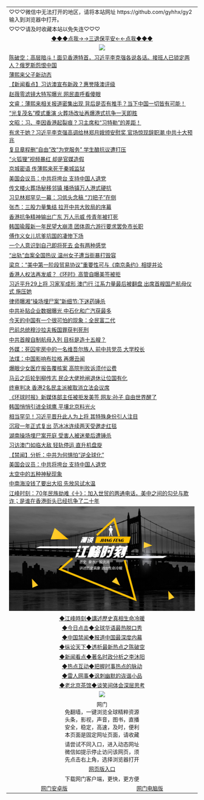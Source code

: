 <table>
<tr>
<td colspan="2" align=left>
♡♡♡微信中无法打开的地区，请将本站网址 https://github.com/gyhhx/gy2 输入到浏览器中打开。 
 </td>
</tr>
 <tr>
 <td colspan="2" align=left>
♡♡♡请及时收藏本站以免失连♡♡♡
</td>
 </tr>
 <tr><td colspan="2" align="center"><a href="https://xball.casa/oo.aspx?name=ogQuit&key=eqxowaguscvmxdgc&from=gy">◆◆◆点我→→三退保平安←←点我◆◆◆</a></td></tr>
  <tr>
    <td colspan="2" align=center><img src="https://cdn.jsdelivr.net/gh/gyoupiodf/im1/%E7%BD%91%E9%97%A8%E6%96%B0%E9%97%BB1.jpg"></td>
 </tr>
<tr><td colspan="2" align="left"><a href="https://xball.casa/oo.aspx?name=c816932&key=eqxowaguscvmxdgc&from=gy">陈破空：高层暗斗！面见香港特首，习近平李克强各说各话。接班人已锁定两人？俄罗斯怨恨中国</a></td></tr>
 <tr><td colspan="2" align="left"><a href="https://xball.casa/oo.aspx?name=c1108230&key=eqxowaguscvmxdgc&from=gy">薄熙来父子新动态</a></td></tr>
<tr><td colspan="2" align="left"><a href="https://xball.casa/oo.aspx?name=c1108090&key=eqxowaguscvmxdgc&from=gy">【新闻看点】习访澳宣布新政？惠誉降澳评级</a></td></tr>
<tr><td colspan="2" align="left"><a href="https://xball.casa/oo.aspx?name=c1108173&key=eqxowaguscvmxdgc&from=gy">赵薇零滤镜大特写曝光 网民直呼看傻眼</a></td></tr>
<tr><td colspan="2" align="left"><a href="https://xball.casa/oo.aspx?name=c1108325&key=eqxowaguscvmxdgc&from=gy">文睿：薄熙来相关报道密集出现 背后是否有推手？当下中国一切皆有可能！</a></td></tr>
<tr><td colspan="2" align="left"><a href="https://xball.casa/oo.aspx?name=c1108197&key=eqxowaguscvmxdgc&from=gy">“光复茂名”模式重演 火葬场改址再爆港式抗争一天即胜</a></td></tr>
<tr><td colspan="2" align="left"><a href="https://xball.casa/oo.aspx?name=c1108324&key=eqxowaguscvmxdgc&from=gy">文昭：习、李因香港起裂痕？习主席和“习特勒”的差距！</a></td></tr>
<tr><td colspan="2" align="left"><a href="https://xball.casa/oo.aspx?name=c1108125&key=eqxowaguscvmxdgc&from=gy">有求于她？习近平李克强高调给林郑月娥颁安慰奖 官场惊现辞职潮 中共十大预兆</a></td></tr>
<tr><td colspan="2" align="left"><a href="https://xball.casa/oo.aspx?name=c1108178&key=eqxowaguscvmxdgc&from=gy">复旦章程删“自由”改“为党服务” 学生酿抗议遭打压</a></td></tr>
<tr><td colspan="2" align="left"><a href="https://xball.casa/oo.aspx?name=c1108096&key=eqxowaguscvmxdgc&from=gy">“火狐狸”视频暴红 却是官媒造假</a></td></tr>
<tr><td colspan="2" align="left"><a href="https://xball.casa/oo.aspx?name=c1108314&key=eqxowaguscvmxdgc&from=gy">京城密语 传薄熙来死于秦城监狱</a></td></tr>
<tr><td colspan="2" align="left"><a href="https://xball.casa/oo.aspx?name=c1108196&key=eqxowaguscvmxdgc&from=gy">美国会议员：中共将垮台 支持中国人退党</a></td></tr>
<tr><td colspan="2" align="left"><a href="https://xball.casa/oo.aspx?name=c1108138&key=eqxowaguscvmxdgc&from=gy">传文楼火葬场秘移邻镇 播扬镇万人港式硬抗</a></td></tr>
<tr><td colspan="2" align="left"><a href="https://xball.casa/oo.aspx?name=c1108160&key=eqxowaguscvmxdgc&from=gy">习见林郑罕见一幕：习低头念稿 “刀把子”在侧</a></td></tr>
<tr><td colspan="2" align="left"><a href="https://xball.casa/oo.aspx?name=c1108271&key=eqxowaguscvmxdgc&from=gy">张杰：三股力量集结 拉开中共大败局的序幕</a></td></tr>
<tr><td colspan="2" align="left"><a href="https://xball.casa/oo.aspx?name=c1108213&key=eqxowaguscvmxdgc&from=gy">香港抗争精神输出广东 万人示威 传青年被打死</a></td></tr>
<tr><td colspan="2" align="left"><a href="https://xball.casa/oo.aspx?name=c1108188&key=eqxowaguscvmxdgc&from=gy">韩国瑜履新一年民望大崩溃 团体周六游行要求罢免市长职</a></td></tr>
<tr><td colspan="2" align="left"><a href="https://xball.casa/oo.aspx?name=c1108212&key=eqxowaguscvmxdgc&from=gy">傅作义女儿坑爹坑国的凄惨下场</a></td></tr>
<tr><td colspan="2" align="left"><a href="https://xball.casa/oo.aspx?name=c1108321&key=eqxowaguscvmxdgc&from=gy">一个人意识到自己即将死去 会有两种感觉</a></td></tr>
<tr><td colspan="2" align="left"><a href="https://xball.casa/oo.aspx?name=c1108260&key=eqxowaguscvmxdgc&from=gy">“出轨”血案全国热议 温州女子遭当街暴打毁容</a></td></tr>
<tr><td colspan="2" align="left"><a href="https://xball.casa/oo.aspx?name=c1108215&key=eqxowaguscvmxdgc&from=gy">梁京：“美中第一阶段贸易协议”重要性可与《南京条约》相提并论</a></td></tr>
<tr><td colspan="2" align="left"><a href="https://xball.casa/oo.aspx?name=c1108124&key=eqxowaguscvmxdgc&from=gy">香港人权法再发威？《环时》高管自曝美签被拒</a></td></tr>
<tr><td colspan="2" align="left"><a href="https://xball.casa/oo.aspx?name=c1108318&key=eqxowaguscvmxdgc&from=gy">习近平升29上将 习家军成形 澳门行 江系力量最后被翻盘 出席首艘国产航母仪式 施压她</a></td></tr>
<tr><td colspan="2" align="left"><a href="https://xball.casa/oo.aspx?name=c1108177&key=eqxowaguscvmxdgc&from=gy">律师曝湘“操场埋尸案”新细节:下迷药锤杀</a></td></tr>
<tr><td colspan="2" align="left"><a href="https://xball.casa/oo.aspx?name=c1108174&key=eqxowaguscvmxdgc&from=gy">中共补贴企业数据曝光 中石化和广汽获最多</a></td></tr>
<tr><td colspan="2" align="left"><a href="https://xball.casa/oo.aspx?name=c1108269&key=eqxowaguscvmxdgc&from=gy">今天的中国有一个很可怕的现象：全民富二代</a></td></tr>
<tr><td colspan="2" align="left"><a href="https://xball.casa/oo.aspx?name=c1108161&key=eqxowaguscvmxdgc&from=gy">巴前总统穆沙拉夫叛国罪获判死刑</a></td></tr>
<tr><td colspan="2" align="left"><a href="https://xball.casa/oo.aspx?name=c1108183&key=eqxowaguscvmxdgc&from=gy">中共首艘自制航母入列 目标是造十五艘？</a></td></tr>
<tr><td colspan="2" align="left"><a href="https://xball.casa/oo.aspx?name=c1108216&key=eqxowaguscvmxdgc&from=gy">外媒：死囚牢房中的一名维吾尔族人 前中共党员 大学校长</a></td></tr>
<tr><td colspan="2" align="left"><a href="https://xball.casa/oo.aspx?name=c1108214&key=eqxowaguscvmxdgc&from=gy">法煤：中国影响布拉格 再爆丑闻</a></td></tr>
<tr><td colspan="2" align="left"><a href="https://xball.casa/oo.aspx?name=c1108168&key=eqxowaguscvmxdgc&from=gy">爆眼少女医疗报告覆核案 高院判败诉须付讼费</a></td></tr>
<tr><td colspan="2" align="left"><a href="https://xball.casa/oo.aspx?name=c1108198&key=eqxowaguscvmxdgc&from=gy">马云之后轮到柳传志 民企大佬抢闸退休让位国有化</a></td></tr>
<tr><td colspan="2" align="left"><a href="https://xball.casa/oo.aspx?name=c1108187&key=eqxowaguscvmxdgc&from=gy">终审判决 香港2名民主派被取消立法会议席</a></td></tr>
<tr><td colspan="2" align="left"><a href="https://xball.casa/oo.aspx?name=c1108320&key=eqxowaguscvmxdgc&from=gy">《环球时报》新媒体部主任被拒发美签 网友:孙子 自由世界醒了</a></td></tr>
<tr><td colspan="2" align="left"><a href="https://xball.casa/oo.aspx?name=c1108139&key=eqxowaguscvmxdgc&from=gy">韩国悄悄引进全球鹰 平壤北京料光火</a></td></tr>
<tr><td colspan="2" align="left"><a href="https://xball.casa/oo.aspx?name=c1108287&key=eqxowaguscvmxdgc&from=gy">相当罕见！习近平晋升此人为上将  其特殊身份引人注目</a></td></tr>
<tr><td colspan="2" align="left"><a href="https://xball.casa/oo.aspx?name=c1108193&key=eqxowaguscvmxdgc&from=gy">沉寂一年正式复出 范冰冰连续两天受邀走红毯</a></td></tr>
<tr><td colspan="2" align="left"><a href="https://xball.casa/oo.aspx?name=c1108100&key=eqxowaguscvmxdgc&from=gy">湖南操场埋尸案开庭 受害人被迷晕后遭锤杀</a></td></tr>
<tr><td colspan="2" align="left"><a href="https://xball.casa/oo.aspx?name=c1108275&key=eqxowaguscvmxdgc&from=gy">习访澳门如临大敌 轻轨停运 直升机盘旋</a></td></tr>
<tr><td colspan="2" align="left"><a href="https://xball.casa/oo.aspx?name=c1108208&key=eqxowaguscvmxdgc&from=gy">【禁闻】分析：中共为何惧怕“逆全球化”</a></td></tr>
<tr><td colspan="2" align="left"><a href="https://xball.casa/oo.aspx?name=c1108264&key=eqxowaguscvmxdgc&from=gy">美国会议员：中共将垮台 支持中国人退党</a></td></tr>
<tr><td colspan="2" align="left"><a href="https://xball.casa/oo.aspx?name=c1108265&key=eqxowaguscvmxdgc&from=gy">太空中的五种神秘现象</a></td></tr>
<tr><td colspan="2" align="left"><a href="https://xball.casa/oo.aspx?name=c1108288&key=eqxowaguscvmxdgc&from=gy">中南海没钱了要出大招 先放风试水温</a></td></tr>

<tr><td colspan="2" align="left"><a href="https://xball.casa/oo.aspx?name=c922850&key=eqxowaguscvmxdgc&from=gy">江峰时刻：70年民族劫难《十》：加入世贸的两通电话，美中之间的勾兑与欺诈；是谁在香港街头已经抗争了二十年</a></td></tr>

 <tr>
   <td colspan="2" align=center><img src="https://github.com/gyoupiodf/im1/blob/master/jf-1.jpg"></td>
  </tr>
   <tr>
   <td colspan="2" align=center> 
<a href="https://xball.casa/oo.aspx?name=c922850&key=eqxowaguscvmxdgc&from=gy&tag=9877">◆江峰時刻◆講述歷史真相生命冷暖</a><br/>
    </td>
  </tr>
   <tr>
   <td colspan="2" align=center> 
<a href="https://xball.casa/oo.aspx?name=c816850&key=eqxowaguscvmxdgc&from=gy&tag=9877">◆今日点击◆全球华语最热脱口秀</a><br/>
    </td>
  </tr>
  <tr>
  <td colspan="2" align=center>
<a href="https://xball.casa/oo.aspx?name=c816860&key=eqxowaguscvmxdgc&from=gy&tag=99733110">◆中国禁闻◆报道中国最深度内幕</a><br/>
   </tr>
  <tr>
     <td colspan="2" align=center>
<a href="https://xball.casa/oo.aspx?name=c816855&key=eqxowaguscvmxdgc&from=gy&tag=997110">◆纵论天下◆透析最新热点之陈破空</a><br/>
   </tr>
   <tr>
      <td colspan="2" align=center>
<a href="https://xball.casa/oo.aspx?name=c838308&key=eqxowaguscvmxdgc&from=gy&tag=9973110">◆新闻看点◆著名时政分析之李沐阳</a><br/>
   </tr>
   <tr>
     <td colspan="2" align=center>
<a href="https://xball.casa/oo.aspx?name=c816852&key=eqxowaguscvmxdgc&from=gy&tag=9733110">◆热点互动◆把握时事热点的脉动</a><br/>
   </tr>
   <tr>
      <td colspan="2" align=center>
<a href="https://xball.casa/oo.aspx?name=c816694&key=eqxowaguscvmxdgc&from=gy&tag=93310">◆雷人网事◆讽刺幽默的诙谐小品</a><br/>
   </tr>
   <tr>
    <td colspan="2" align=center>
<a href="https://xball.casa/oo.aspx?name=c816650&key=eqxowaguscvmxdgc&from=gy&tag=9973110">◆老北京茶馆◆谈笑间体会深层思考</a><br/>
   </tr>
 <tr>
    <td colspan="2" align="center"><img src="https://gitlab.com/ogate2/up/raw/master/_/oGate65.jpg"/></td>
  </tr>
  <tr>
    <td colspan="2" align="center">网门<br/>免翻墙，一键浏览全球精粹资源<br/>头条，影视，声音，图书，直播<br/>安全，稳定，高速，及时，便利<br/>本页面是固定网址页面，请收藏</td>
  <tr>
  <tr>
    <td colspan="2" align="center">请尝试不同入口，进入动态网址<br/>微信如提示停止访问该网页，须<br/>先点击右上角，选择浏览器打开</td>
  <tr>
  <tr>
    <td colspan="2" align="center"><a href="https://cdn.statically.io/gh/otiny/up/master/show001.htm">网页版入口</a></td>
  </tr>
  <tr>
    <td colspan="2" align="center">下载网门客户端，更快，更方便</td>
  <tr>
  <tr>
    <td align="center"><a href="https://raw.githubusercontent.com/opipe/up/master/oGatea.apk">网门安卓版</a></td>
    <td align="center"><a href="https://raw.githubusercontent.com/opipe/up/master/oGate.zip">网门电脑版</a></td>
  </tr>
</table>



